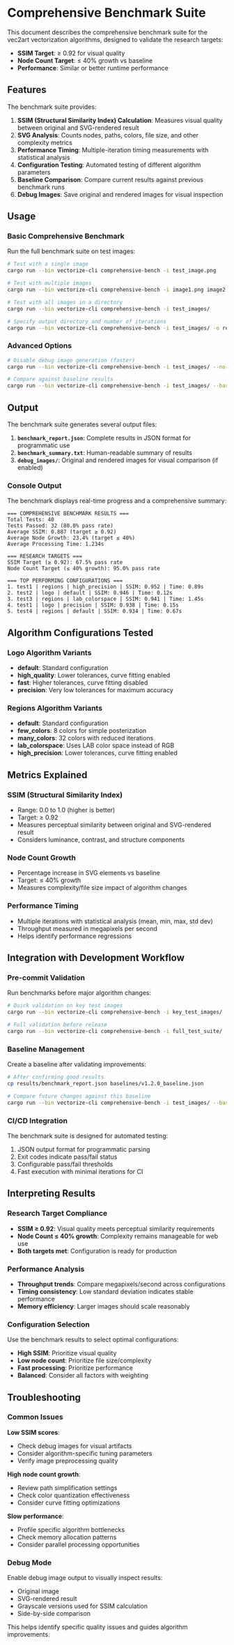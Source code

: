 # Comprehensive Benchmark Suite

This document describes the comprehensive benchmark suite for the vec2art vectorization algorithms, designed to validate the research targets:

- **SSIM Target**: ≥ 0.92 for visual quality
- **Node Count Target**: ≤ 40% growth vs baseline
- **Performance**: Similar or better runtime performance

## Features

The benchmark suite provides:

1. **SSIM (Structural Similarity Index) Calculation**: Measures visual quality between original and SVG-rendered result
2. **SVG Analysis**: Counts nodes, paths, colors, file size, and other complexity metrics
3. **Performance Timing**: Multiple-iteration timing measurements with statistical analysis
4. **Configuration Testing**: Automated testing of different algorithm parameters
5. **Baseline Comparison**: Compare current results against previous benchmark runs
6. **Debug Images**: Save original and rendered images for visual inspection

## Usage

### Basic Comprehensive Benchmark

Run the full benchmark suite on test images:

```bash
# Test with a single image
cargo run --bin vectorize-cli comprehensive-bench -i test_image.png

# Test with multiple images
cargo run --bin vectorize-cli comprehensive-bench -i image1.png image2.png image3.png

# Test with all images in a directory
cargo run --bin vectorize-cli comprehensive-bench -i test_images/

# Specify output directory and number of iterations
cargo run --bin vectorize-cli comprehensive-bench -i test_images/ -o results/ --iterations 20
```

### Advanced Options

```bash
# Disable debug image generation (faster)
cargo run --bin vectorize-cli comprehensive-bench -i test_images/ --no-debug-images

# Compare against baseline results
cargo run --bin vectorize-cli comprehensive-bench -i test_images/ --baseline previous_results/benchmark_report.json
```

## Output

The benchmark suite generates several output files:

1. **`benchmark_report.json`**: Complete results in JSON format for programmatic use
2. **`benchmark_summary.txt`**: Human-readable summary of results
3. **`debug_images/`**: Original and rendered images for visual comparison (if enabled)

### Console Output

The benchmark displays real-time progress and a comprehensive summary:

```
=== COMPREHENSIVE BENCHMARK RESULTS ===
Total Tests: 40
Tests Passed: 32 (80.0% pass rate)
Average SSIM: 0.887 (target ≥ 0.92)
Average Node Growth: 23.4% (target ≤ 40%)
Average Processing Time: 1.234s

=== RESEARCH TARGETS ===
SSIM Target (≥ 0.92): 67.5% pass rate
Node Count Target (≤ 40% growth): 95.0% pass rate

=== TOP PERFORMING CONFIGURATIONS ===
1. test1 | regions | high_precision | SSIM: 0.952 | Time: 0.89s
2. test2 | logo | default | SSIM: 0.946 | Time: 0.12s
3. test3 | regions | lab_colorspace | SSIM: 0.941 | Time: 1.45s
4. test1 | logo | precision | SSIM: 0.938 | Time: 0.15s
5. test4 | regions | default | SSIM: 0.934 | Time: 0.67s
```

## Algorithm Configurations Tested

### Logo Algorithm Variants
- **default**: Standard configuration
- **high_quality**: Lower tolerances, curve fitting enabled
- **fast**: Higher tolerances, curve fitting disabled  
- **precision**: Very low tolerances for maximum accuracy

### Regions Algorithm Variants
- **default**: Standard configuration
- **few_colors**: 8 colors for simple posterization
- **many_colors**: 32 colors with reduced iterations
- **lab_colorspace**: Uses LAB color space instead of RGB
- **high_precision**: Lower tolerances, curve fitting enabled

## Metrics Explained

### SSIM (Structural Similarity Index)
- Range: 0.0 to 1.0 (higher is better)
- Target: ≥ 0.92
- Measures perceptual similarity between original and SVG-rendered result
- Considers luminance, contrast, and structure components

### Node Count Growth
- Percentage increase in SVG elements vs baseline
- Target: ≤ 40% growth
- Measures complexity/file size impact of algorithm changes

### Performance Timing
- Multiple iterations with statistical analysis (mean, min, max, std dev)
- Throughput measured in megapixels per second
- Helps identify performance regressions

## Integration with Development Workflow

### Pre-commit Validation
Run benchmarks before major algorithm changes:

```bash
# Quick validation on key test images
cargo run --bin vectorize-cli comprehensive-bench -i key_test_images/ --iterations 5

# Full validation before release
cargo run --bin vectorize-cli comprehensive-bench -i full_test_suite/ --iterations 20
```

### Baseline Management
Create a baseline after validating improvements:

```bash
# After confirming good results
cp results/benchmark_report.json baselines/v1.2.0_baseline.json

# Compare future changes against this baseline
cargo run --bin vectorize-cli comprehensive-bench -i test_images/ --baseline baselines/v1.2.0_baseline.json
```

### CI/CD Integration
The benchmark suite is designed for automated testing:

1. JSON output format for programmatic parsing
2. Exit codes indicate pass/fail status
3. Configurable pass/fail thresholds
4. Fast execution with minimal iterations for CI

## Interpreting Results

### Research Target Compliance
- **SSIM ≥ 0.92**: Visual quality meets perceptual similarity requirements
- **Node Count ≤ 40% growth**: Complexity remains manageable for web use
- **Both targets met**: Configuration is ready for production

### Performance Analysis
- **Throughput trends**: Compare megapixels/second across configurations
- **Timing consistency**: Low standard deviation indicates stable performance
- **Memory efficiency**: Larger images should scale reasonably

### Configuration Selection
Use the benchmark results to select optimal configurations:
- **High SSIM**: Prioritize visual quality
- **Low node count**: Prioritize file size/complexity
- **Fast processing**: Prioritize performance
- **Balanced**: Consider all factors with weighting

## Troubleshooting

### Common Issues

**Low SSIM scores**: 
- Check debug images for visual artifacts
- Consider algorithm-specific tuning parameters
- Verify image preprocessing quality

**High node count growth**:
- Review path simplification settings
- Check color quantization effectiveness
- Consider curve fitting optimizations

**Slow performance**:
- Profile specific algorithm bottlenecks
- Check memory allocation patterns
- Consider parallel processing opportunities

### Debug Mode
Enable debug image output to visually inspect results:
- Original image
- SVG-rendered result  
- Grayscale versions used for SSIM calculation
- Side-by-side comparison

This helps identify specific quality issues and guides algorithm improvements.